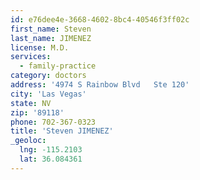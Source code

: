 ```yaml
---
id: e76dee4e-3668-4602-8bc4-40546f3ff02c
first_name: Steven
last_name: JIMENEZ
license: M.D.
services:
  - family-practice
category: doctors
address: '4974 S Rainbow Blvd   Ste 120'
city: 'Las Vegas'
state: NV
zip: '89118'
phone: 702-367-0323
title: 'Steven JIMENEZ'
_geoloc:
  lng: -115.2103
  lat: 36.084361
---
```

